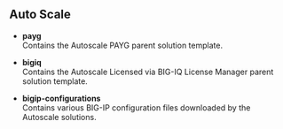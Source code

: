 ## Auto Scale

  - **payg** <br>Contains the Autoscale PAYG parent solution template.

  - **bigiq** <br> Contains the Autoscale Licensed via BIG-IQ License Manager parent solution template.

  - **bigip-configurations** <br> Contains various BIG-IP configuration files downloaded by the Autoscale solutions.